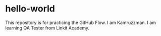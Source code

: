 # hello-world
This repository is for practicing the GitHub Flow.
I am Kamruzzman. I am learning QA Tester from Linkit Academy. 
